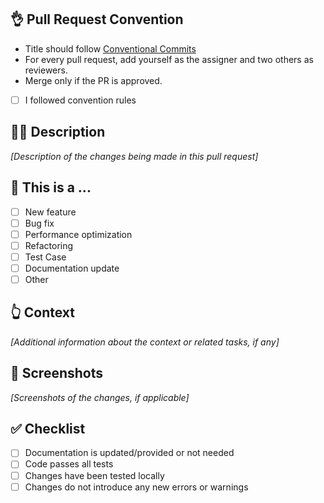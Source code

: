 ## 👌 Pull Request Convention

- Title should follow [Conventional Commits](https://www.conventionalcommits.org/en/v1.0.0/#summary)
- For every pull request, add yourself as the assigner and two others as reviewers.
- Merge only if the PR is approved.
- [ ] I followed convention rules

## 🧑‍⚖️ Description  

*[Description of the changes being made in this pull request]*

## 🤔 This is a ...

- [ ] New feature
- [ ] Bug fix
- [ ] Performance optimization
- [ ] Refactoring
- [ ] Test Case
- [ ] Documentation update
- [ ] Other

## 👆 Context

*[Additional information about the context or related tasks, if any]*

## 🌅 Screenshots

*[Screenshots of the changes, if applicable]*

## ✅ Checklist

- [ ] Documentation is updated/provided or not needed
- [ ] Code passes all tests
- [ ] Changes have been tested locally
- [ ] Changes do not introduce any new errors or warnings
